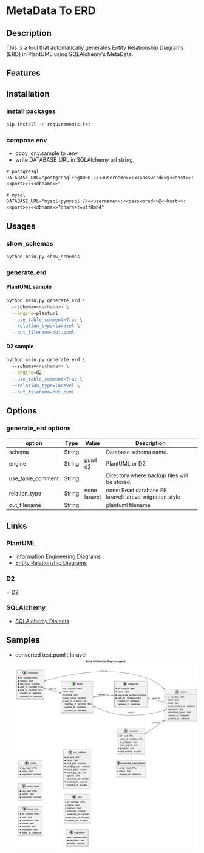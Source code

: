 
# MetaData To ERD

## Description

This is a tool that automatically generates Entity Relationship Diagrams (ERD) in PlantUML using SQLAlchemy's MetaData.

## Features

## Installation

### install packages
```bash
pip install -r requirements.txt
```

### compose env

- copy .cnv.sample to .env
- write DATABASE_URL in SQLAlchemy url string.

```dotenv
# postgresql
DATABASE_URL="postgresql+pg8000://<<username>>:<<password>>@<<host>>:<<port>>/<<dbname>>"
```

```dotenv
# mysql
DATABASE_URL="mysql+pymysql://<<username>>:<<passwored>>@<<host>>:<<port>>/<<dbname>>?charset=utf8mb4"
```

## Usages

### show_schemas

```bash
python main.py show_schemas
```

### generate_erd 

#### PlantUML sample

```bash
python main.py generate_erd \ 
  --schema=<<schema>> \
  --engine=plantuml
  --use_table_comment=True \
  --relation_type=laravel \
  --out_filename=out.puml  
```

#### D2 sample

```bash
python main.py generate_erd \ 
  --schema=<<schema>> \
  --engine=d2
  --use_table_comment=True \
  --relation_type=laravel \
  --out_filename=out.puml  
```

## Options

### generate_erd options

| option            | Type     | Value           | Description                                                |
|-------------------|----------|-----------------|------------------------------------------------------------|
| schema            | String   |                 | Database schema name.                                      |
| engine            | String   | puml<br>d2      | PlantUML or D2                                             |
| use_table_comment | String   |                 | Directory where backup files will be stored.               |
| relation_type     | String   | none<br>laravel | none: Read database FK<br>laravel: laravel migration style |
| out_filename      | String   |                 | plantuml filename                                          |

## Links

### PlantUML

- [Information Engineering Diagrams](https://plantuml.com/en/ie-diagram)
- [Entity Relationship Diagrams](https://plantuml.com/en/er-diagram)

### D2

= [D2](https://d2lang.com/tour/intro/)

### SQLAlchemy

- [SQLAlchemy Dialects](https://docs.sqlalchemy.org/en/20/dialects/index.html)

## Samples

- converted test.puml : laravel
![Alt text](./samples/test.png?raw=true "test")
